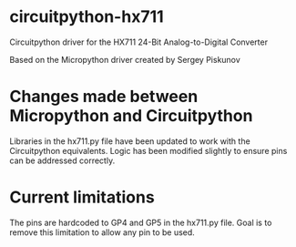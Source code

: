 # circuitpython-hx711
Circuitpython driver for the HX711 24-Bit Analog-to-Digital Converter

Based on the Micropython driver created by Sergey Piskunov

# Changes made between Micropython and Circuitpython
Libraries in the hx711.py file have been updated to work with the Circuitpython equivalents. 
Logic has been modified slightly to ensure pins can be addressed correctly.

# Current limitations
The pins are hardcoded to GP4 and GP5 in the hx711.py file. Goal is to remove this limitation to allow any pin to be used.
